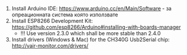 1. Install Arduino IDE: https://www.arduino.cc/en/Main/Software - за опреационната система която използвате
2. Install ESP8266 Development Kit: https://github.com/esp8266/Arduino#installing-with-boards-manager
   * !!! Use version 2.3.0 which shall be more stable than 2.4.0
3. Install drivers (Windows & Mac) for the CH340G Usb2Serial chip: http://vair-monitor.com/drivers/
